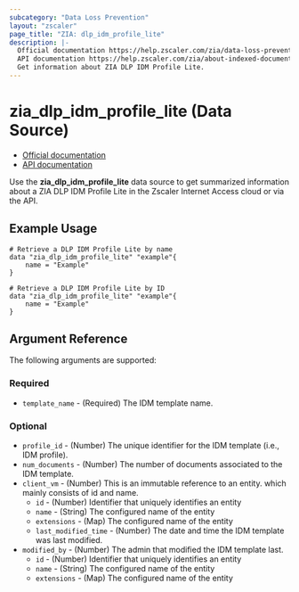 ```yaml
---
subcategory: "Data Loss Prevention"
layout: "zscaler"
page_title: "ZIA: dlp_idm_profile_lite"
description: |-
  Official documentation https://help.zscaler.com/zia/data-loss-prevention#/idmprofile-get
  API documentation https://help.zscaler.com/zia/about-indexed-document-match
  Get information about ZIA DLP IDM Profile Lite.
---
```


# zia_dlp_idm_profile_lite (Data Source)

* [Official documentation](https://help.zscaler.com/zia/data-loss-prevention#/idmprofile-get)
* [API documentation](https://help.zscaler.com/zia/about-indexed-document-match)

Use the **zia_dlp_idm_profile_lite** data source to get summarized information about a ZIA DLP IDM Profile Lite in the Zscaler Internet Access cloud or via the API.

## Example Usage

```hcl
# Retrieve a DLP IDM Profile Lite by name
data "zia_dlp_idm_profile_lite" "example"{
    name = "Example"
}
```

```hcl
# Retrieve a DLP IDM Profile Lite by ID
data "zia_dlp_idm_profile_lite" "example"{
    name = "Example"
}
```

## Argument Reference

The following arguments are supported:

### Required

* `template_name` - (Required) The IDM template name.

### Optional

* `profile_id` - (Number) The unique identifier for the IDM template (i.e., IDM profile).
* `num_documents` - (Number) The number of documents associated to the IDM template.
* `client_vm` - (Number) This is an immutable reference to an entity. which mainly consists of id and name.
  * `id` - (Number) Identifier that uniquely identifies an entity
  * `name` - (String) The configured name of the entity
  * `extensions` - (Map) The configured name of the entity
  * `last_modified_time` - (Number) The date and time the IDM template was last modified.
* `modified_by` - (Number) The admin that modified the IDM template last.
  * `id` - (Number) Identifier that uniquely identifies an entity
  * `name` - (String) The configured name of the entity
  * `extensions` - (Map) The configured name of the entity
